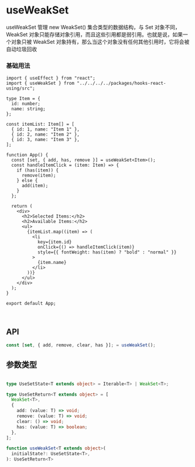 # useWeakSet

useWeakSet 管理 new WeakSet() 集合类型的数据结构，与 Set 对象不同，WeakSet 对象只能存储对象引用，而且这些引用都是弱引用。也就是说，如果一个对象只被 WeakSet 对象持有，那么当这个对象没有任何其他引用时，它将会被自动垃圾回收

### 基础用法

```tsx
import { useEffect } from "react";
import { useWeakSet } from "../../../../packages/hooks-react-using/src";

type Item = {
  id: number;
  name: string;
};

const itemList: Item[] = [
  { id: 1, name: "Item 1" },
  { id: 2, name: "Item 2" },
  { id: 3, name: "Item 3" },
];

function App() {
  const [set, { add, has, remove }] = useWeakSet<Item>();
  const handleItemClick = (item: Item) => {
    if (has(item)) {
      remove(item);
    } else {
      add(item);
    }
  };

  return (
    <div>
      <h2>Selected Items:</h2>
      <h2>Available Items:</h2>
      <ul>
        {itemList.map((item) => (
          <li
            key={item.id}
            onClick={() => handleItemClick(item)}
            style={{ fontWeight: has(item) ? "bold" : "normal" }}
          >
            {item.name}
          </li>
        ))}
      </ul>
    </div>
  );
}

export default App;



```

## API

```typescript
const [set, { add, remove, clear, has }]; = useWeakSet();
```

## 参数类型

```typescript

type UseSetState<T extends object> = Iterable<T> | WeakSet<T>;

type UseSetReturn<T extends object> = [
  WeakSet<T>,
  {
    add: (value: T) => void;
    remove: (value: T) => void;
    clear: () => void;
    has: (value: T) => boolean;
  },
];

function useWeakSet<T extends object>(
  initialState?: UseSetState<T>,
): UseSetReturn<T>
```


